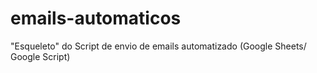 # emails-automaticos
"Esqueleto" do Script de envio de emails automatizado (Google Sheets/ Google Script)
